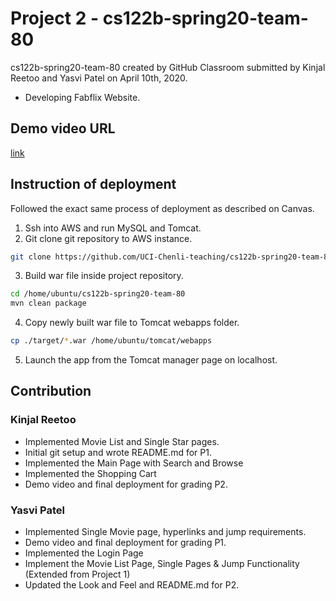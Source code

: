 # Project 2 - cs122b-spring20-team-80 
cs122b-spring20-team-80 created by GitHub Classroom
submitted by Kinjal Reetoo and Yasvi Patel on April 10th, 2020.

- Developing Fabflix Website.

## Demo video URL

[link](https://youtu.be/Cd_2F8tFhRM)


## Instruction of deployment

Followed the exact same process of deployment as described on Canvas. 

  1. Ssh into AWS and run MySQL and Tomcat.
  2. Git clone git repository to AWS instance.
  
```bash
git clone https://github.com/UCI-Chenli-teaching/cs122b-spring20-team-80.git
```
  3. Build war file inside project repository.
  
```bash
cd /home/ubuntu/cs122b-spring20-team-80
mvn clean package
```
  4. Copy newly built war file to Tomcat webapps folder.
```bash
cp ./target/*.war /home/ubuntu/tomcat/webapps
```
  5. Launch the app from the Tomcat manager page on localhost.

## Contribution

### Kinjal Reetoo 
  - Implemented Movie List and Single Star pages.
  - Initial git setup and wrote README.md for P1.
  - Implemented the Main Page with Search and Browse
  - Implemented the Shopping Cart
  - Demo video and final deployment for grading P2.

### Yasvi Patel 
  - Implemented Single Movie page, hyperlinks and jump requirements.
  - Demo video and final deployment for grading P1.
  - Implemented the Login Page
  - Implement the Movie List Page, Single Pages & Jump Functionality (Extended from Project 1)
  - Updated the Look and Feel and README.md for P2.
